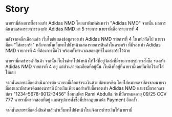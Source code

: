 # Story

นายรามี่ต้องการซื้อรองเท้า Adidas NMD โดยเขาพิมพ์ค้นหาว่า "Adidas NMD" จากนั้น
ผลการค้นหาแสดงรายการรองเท้า Adidas NMD มา 5 รายการ นายรามี่เลือกรายการที่ 4

หลังจากคลิ้กเลือกแล้ว เว็บไซต์แสดงข้อมูลรองเท้า Adidas NMD รายการที่ 4 ในหน้าถัดไป
นายรามี่กด "ใส่ตระกร้า" หลังจากนั้นเว็บพาไปยังหน้าแสดงรายการสินค้าในตระกร้า
ที่มีรองเท้า Adidas NMD รายการที่ 4 ที่ต้องการซื้อไว้ พร้อมทั้งคำนวณยอดสุทธิในตระกร้าไว้ด้วย

นายรามี่กดชำระค่าสินค้า จากนั้นเว็บไซต์พาไปยังหน้าให้ใส่ที่อยู่จัดส่งที่มีรายการสรุปการสั่งซื้อ
รองเท้า Adidas NMD รายการที่ 4 อยู่ แต่ส่วนรายละเอียดที่อยู่นั้น
เว็บดึงที่อยู่ที่นายรามีเคยบันทึกไว้มาใส่ให้เลย

จากนั้นนายรามี่กดดำเนินการต่อ นายรามี่เลือกชำระเงินด้วยบัตรเครดิต โดยใส่หมายเลขบัตรของนายรามี่เองและบัตรเครดิตของนารามี่
มีวงเงินเพียงพอสำหรับซื้อรองเท้า Adidas NMD นายรามี่กรอกเลขบัตร "1234-5678-9012-3456"
ชื่อบนบัตร Rami Abdulla วันที่บัตรหมดอายุ 09/25 CCV 777
นายรามี่ตรวจสอบที่อยู่ และสรุปการสั่งซื้อที่ปรากฏบนหน้า Payment อีกครั้ง

จากนั้นนายรามี่กดสั่งสินค้าแล้วตัวเว็บพาไปยังหน้าใบแจ้งการชำระเงินให้นายรามี่
